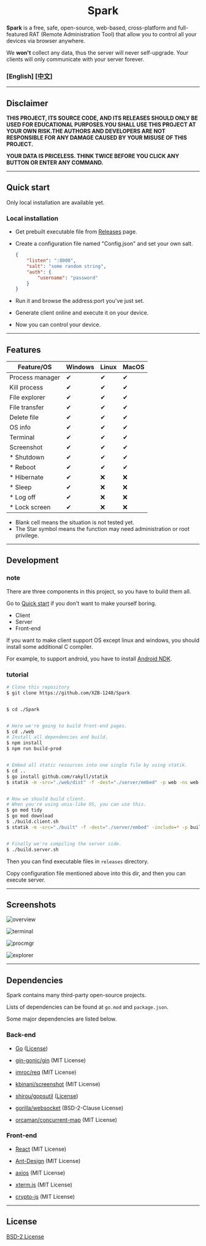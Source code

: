 <h1 align="center">Spark</h1>

**Spark** is a free, safe, open-source, web-based, cross-platform and full-featured RAT (Remote Administration Tool)
that allow you to control all your devices via browser anywhere.

We **won't** collect any data, thus the server will never self-upgrade. Your clients will only communicate with your server forever.

### [English] [[中文]](./README.ZH.md)

---

## **Disclaimer**

**THIS PROJECT, ITS SOURCE CODE, AND ITS RELEASES SHOULD ONLY BE USED FOR EDUCATIONAL PURPOSES.YOU SHALL USE THIS PROJECT AT YOUR OWN RISK.THE AUTHORS AND DEVELOPERS ARE NOT RESPONSIBLE FOR ANY DAMAGE CAUSED BY YOUR MISUSE OF THIS PROJECT.**

**YOUR DATA IS PRICELESS. THINK TWICE BEFORE YOU CLICK ANY BUTTON OR ENTER ANY COMMAND.**

---

## **Quick start**

Only local installation are available yet.

### Local installation
* Get prebuilt executable file from [Releases](https://github.com/XZB-1248/Spark/releases) page.
* Create a configuration file named "Config.json" and set your own salt.

  ```json
  {
	  "listen": ":8000",
	  "salt": "some random string",
	  "auth": {
		  "username": "password"
	  }
  }
  ```

* Run it and browse the address:port you've just set.
* Generate client online and execute it on your device.
* Now you can control your device.

---

## **Features**

| Feature/OS      | Windows | Linux | MacOS |
|-----------------|---------|-------|-------|
| Process manager | ✔       | ✔     | ✔     |
| Kill process    | ✔       | ✔     | ✔     |
| File explorer   | ✔       | ✔     | ✔     |
| File transfer   | ✔       | ✔     | ✔     |
| Delete file     | ✔       | ✔     | ✔     |
| OS info         | ✔       | ✔     | ✔     |
| Terminal        | ✔       | ✔     | ✔     |
| Screenshot      | ✔       | ✔     | ✔     |
| * Shutdown      | ✔       | ✔     | ✔     |
| * Reboot        | ✔       | ✔     | ✔     |
| * Hibernate     | ✔       | ❌     | ❌     |
| * Sleep         | ✔       | ❌     | ❌     |
| * Log off       | ✔       | ❌     | ❌     |
| * Lock screen   | ✔       | ❌     | ❌     |

* Blank cell means the situation is not tested yet.
* The Star symbol means the function may need administration or root privilege.

---

## **Development**

### note

There are three components in this project, so you have to build them all.

Go to [Quick start](#quick-start) if you don't want to make yourself boring.

* Client
* Server
* Front-end

If you want to make client support OS except linux and windows, you should install some additional C compiler.

For example, to support android, you have to install [Android NDK](https://developer.android.com/ndk/downloads).

### tutorial

```bash
# Clone this repository
$ git clone https://github.com/XZB-1248/Spark


$ cd ./Spark


# Here we're going to build front-end pages.
$ cd ./web
# Install all dependencies and build.
$ npm install
$ npm run build-prod


# Embed all static resources into one single file by using statik.
$ cd ..
$ go install github.com/rakyll/statik
$ statik -m -src="./web/dist" -f -dest="./server/embed" -p web -ns web


# Now we should build client.
# When you're using unix-like OS, you can use this.
$ go mod tidy
$ go mod download
$ ./build.client.sh
$ statik -m -src="./built" -f -dest="./server/embed" -include=* -p built -ns built


# Finally we're compiling the server side.
$ ./build.server.sh
```

Then you can find executable files in `releases` directory.

Copy configuration file mentioned above into this dir, and then you can execute server.

---

## Screenshots

![overview](./screenshots/overview.png)

![terminal](./screenshots/terminal.png)

![procmgr](./screenshots/procmgr.png)

![explorer](./screenshots/explorer.png)

---

## Dependencies

Spark contains many third-party open-source projects.

Lists of dependencies can be found at `go.mod` and `package.json`.

Some major dependencies are listed below.

### Back-end

* [Go](https://github.com/golang/go) ([License](https://github.com/golang/go/blob/master/LICENSE))

* [gin-gonic/gin](https://github.com/gin-gonic/gin) (MIT License)

* [imroc/req](https://github.com/imroc/req) (MIT License)

* [kbinani/screenshot](https://github.com/kbinani/screenshot) (MIT License)

* [shirou/gopsutil](https://github.com/shirou/gopsutil) ([License](https://github.com/shirou/gopsutil/blob/master/LICENSE))

* [gorilla/websocket](https://github.com/gorilla/websocket) (BSD-2-Clause License)

* [orcaman/concurrent-map](https://github.com/orcaman/concurrent-map) (MIT License)

### Front-end

* [React](https://github.com/facebook/react) (MIT License)

* [Ant-Design](https://github.com/ant-design/ant-design) (MIT License)

* [axios](https://github.com/axios/axios) (MIT License)

* [xterm.js](https://github.com/xtermjs/xterm.js) (MIT License)

* [crypto-js](https://github.com/brix/crypto-js) (MIT License)

---

## License

[BSD-2 License](./LICENSE)